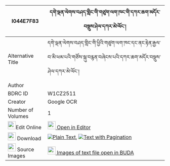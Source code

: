 |I044E7F83|དགེ་ལྡན་ལེགས་བཤད་གླིང་གི་གཙུག་ལག་ཁང་གི་དཀར་ཆག་མདོར་བསྡུས་ཤེལ་དཀར་མེ་ལོང་། 
| --- | --- 
|Alternative Title |དགེ་ལྡན་ལེགས་བཤད་གླིང་གི་ཕྱིའི་གཙུག་ལག་ཁང་དང་ནང་རྟེན་རྒྱལ་བ་མི་ཕམ་པའི་གཙོས་སྐུ་བརྙན་བཞེངས་པའི་དཀར་ཆག་མདོར་བསྡུས་ཤེལ་དཀར་མེ་ལོང་།
|Author | 
|BDRC ID | W1CZ2511
|Creator | Google OCR
|Number of Volumes| 1
|<img width="25" src="https://img.icons8.com/color/25/000000/edit-property.png">Edit Online| [<img width="25" src="https://avatars.githubusercontent.com/u/45091458?s=200&v=4"> Open in Editor](http://editor.openpecha.org/I044E7F83)
|<img width="25" src="https://img.icons8.com/fluent/48/000000/download-2.png"/>  Download | [![](https://img.icons8.com/color/20/000000/txt.png)Plain Text](https://github.com/Openpecha/I044E7F83/releases/download/v1/ge_den_lekshe_ling_gi_tsuklakh_plain_I044E7F83.zip), [![](https://img.icons8.com/color/20/000000/txt.png)Text with Pagination](https://github.com/Openpecha/I044E7F83/releases/download/v1/ge_den_lekshe_ling_gi_tsuklakh_pages_I044E7F83.zip)
|<img width="25" src="https://img.icons8.com/plasticine/100/000000/pictures-folder.png"/>  Source Images | [<img width="25" src="https://library.bdrc.io/icons/BUDA-small.svg"> Images of text file open in BUDA](https://library.bdrc.io/show/bdr:W1CZ2511)